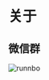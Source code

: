 # 关于

## 微信群

![runnbo](https://f2c-south.oss-cn-shenzhen.aliyuncs.com/RackHD-dont-del/RackShift/rs-21-02-18.png)
